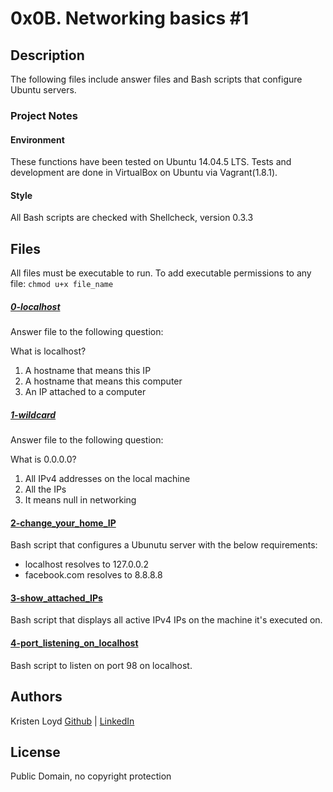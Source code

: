 # 0x0B. Networking basics #1

## Description
The following files include answer files and Bash scripts that configure Ubuntu servers.

### Project Notes
#### Environment
These functions have been tested on Ubuntu 14.04.5 LTS.
Tests and development are done in VirtualBox on Ubuntu via Vagrant(1.8.1).
#### Style
All Bash scripts are checked with Shellcheck, version 0.3.3

## Files
All files must be executable to run. To add executable permissions to any file: `chmod u+x file_name`

##### [0-localhost](0-localhost)
Answer file to the following question:

What is localhost?
1. A hostname that means this IP
2. A hostname that means this computer
3. An IP attached to a computer

##### [1-wildcard](1-wildcard)
Answer file to the following question:

What is 0.0.0.0?
1. All IPv4 addresses on the local machine
2. All the IPs
3. It means null in networking

#### [2-change_your_home_IP](2-change_your_home_IP)
Bash script that configures a Ubunutu server with the below requirements:
- localhost resolves to 127.0.0.2
- facebook.com resolves to 8.8.8.8

#### [3-show_attached_IPs](3-show_attached_IPs)
Bash script that displays all active IPv4 IPs on the machine it's executed on.

#### [4-port_listening_on_localhost](4-port_listening_on_localhost)
Bash script to listen on port 98 on localhost.


## Authors
Kristen Loyd        [Github](https://github.com/KRLoyd) |  [LinkedIn](https://www.linkedin.com/in/kristen-loyd-34984a92)

## License
Public Domain, no copyright protection
